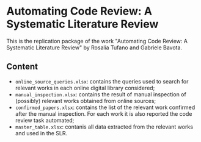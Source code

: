 # Automating Code Review: A Systematic Literature Review

This is the replication package of the work "Automating Code Review: A Systematic Literature Review" by Rosalia Tufano and Gabriele Bavota.

## Content

- `online_source_queries.xlsx`: contains the queries used to search for relevant works in each online digital library considered;
- `manual_inspection.xlsx`: contains the result of manual inspection of (possibly) relevant works obtained from online sources;
- `confirmed_papers.xlsx`: contains the list of the relevant work confirmed after the manual inspection. For each work it is also reported the code review task automated;
- `master_table.xlsx`: contanis all data extracted from the relevant works and used in the SLR.
